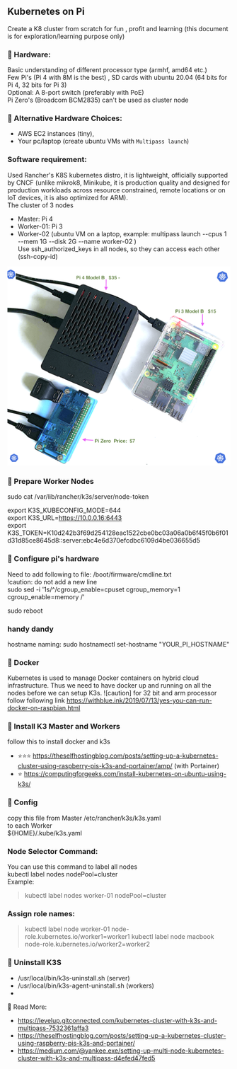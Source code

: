 ## Kubernetes on Pi  

Create a K8 cluster from scratch for fun , profit and learning (this document is for exploration/learning purpose only)  

### 🏐 Hardware:  
  Basic understanding of different processor type (armhf, amd64 etc.)  
  Few Pi's (Pi 4 with 8M is the best) , SD cards with ubuntu 20.04 (64 bits for Pi 4, 32 bits for Pi 3)  
  Optional: A 8-port switch (preferably with PoE)  
  Pi Zero's (Broadcom BCM2835) can't be used as cluster node  
  
### 🏐 Alternative Hardware Choices: 
  - AWS EC2 instances (tiny), 
  - Your pc/laptop (create ubuntu VMs with `Multipass launch`)  

### Software requirement:  
Used Rancher's K8S kubernetes distro, it is lightweight, officially supported by CNCF (unlike mikrok8, Minikube, it is production quality and designed for production workloads across resource constrained, remote locations or on IoT devices, it is also optimized for ARM).  
The cluster of 3 nodes  
- Master: Pi 4  
- Worker-01: Pi 3  
- Worker-02 (ubuntu VM on a laptop, example: multipass launch --cpus 1 --mem 1G --disk 2G --name worker-02 )  
  Use ssh_authorized_keys in all nodes, so they can access each other (ssh-copy-id)  
   


![pi-cluster](https://github.com/ObjectMatrix/k3sonpi/blob/main/piKube.png)

### 🏐 Prepare Worker Nodes  
sudo cat /var/lib/rancher/k3s/server/node-token  

export K3S_KUBECONFIG_MODE=644  
export K3S_URL=https://10.0.0.16:6443  
export K3S_TOKEN=K10d242b3f69d254128eac1522cbe0bc03a06a0b6f45f0b6f01d31d85ce8645d8::server:ebc4e6d370efcdbc6109d4be036655d5  


### 🏐 Configure pi's hardware  
Need to add following to file: /boot/firmware/cmdline.txt    
!caution: do not add a new line  
sudo sed -i '1s/^/cgroup_enable=cpuset cgroup_memory=1 cgroup_enable=memory /'    

sudo reboot  
  
### handy dandy
hostname naming:
sudo hostnamectl set-hostname "YOUR_PI_HOSTNAME"  

### 🏐 Docker  
Kubernetes is used to manage Docker containers on hybrid cloud infrastructure. Thus we need to have docker up and running on all the nodes before we can setup K3s. ![caution] for 32 bit and arm processor follow following link
https://withblue.ink/2019/07/13/yes-you-can-run-docker-on-raspbian.html


###  🏐 Install K3 Master and Workers  
follow this to install docker and k3s  

- ⭐⭐⭐ https://theselfhostingblog.com/posts/setting-up-a-kubernetes-cluster-using-raspberry-pis-k3s-and-portainer/amp/   (with Portainer)
- ⭐  https://computingforgeeks.com/install-kubernetes-on-ubuntu-using-k3s/  

###  🏐 Config
copy this file from Master
/etc/rancher/k3s/k3s.yaml   
to each Worker  
${HOME}/.kube/k3s.yaml  
### Node Selector Command:  
You can use this command to label all nodes  
kubectl label nodes <your node name> nodePool=cluster  
  Example:  
>  kubectl label nodes worker-01 nodePool=cluster
  
### Assign role names:
  > kubectl label node worker-01 node-role.kubernetes.io/worker1=worker1
  > kubectl label node macbook node-role.kubernetes.io/worker2=worker2
  
###  🏐  Uninstall K3S  
 - /usr/local/bin/k3s-uninstall.sh   (server)
 - /usr/local/bin/k3s-agent-uninstall.sh (workers)
 - 

 🏐  Read More:  
  - https://levelup.gitconnected.com/kubernetes-cluster-with-k3s-and-multipass-7532361affa3  
  - https://theselfhostingblog.com/posts/setting-up-a-kubernetes-cluster-using-raspberry-pis-k3s-and-portainer/   
  - https://medium.com/@yankee.exe/setting-up-multi-node-kubernetes-cluster-with-k3s-and-multipass-d4efed47fed5  

